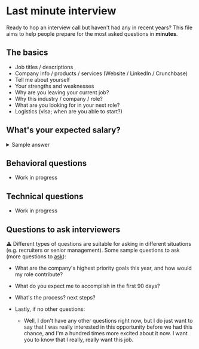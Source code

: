 # Last minute interview
Ready to hop an interview call but haven't had any in recent years? This file aims to help people prepare for the most asked questions in **minutes**.

## The basics
* Job titles / descriptions
* Company info / products / services (Website / LinkedIn / Crunchbase)
* Tell me about yourself
* Your strengths and weaknesses
* Why are you leaving your current job? 
* Why this industry / company / role? 
* What are you looking for in your next role?
* Logistics (visa; when are you able to start?)

## What's your expected salary?
<details>
  <summary>Sample answer</summary>
  <br>
  I'm open to discussing what you believe to be a fair salary for the position. However, based on my previous salary, my knowledge of   the industry, and my understanding of this geographic area, I'd expect a salary in the general range of $X to $Y. Again, I'm open to discussing these numbers with you.
  <br>
</details>

## Behavioral questions
* Work in progress

## Technical questions
* Work in progress

## Questions to ask interviewers
:warning: Different types of questions are suitable for asking in different situations (e.g. recruiters or senior management). Some sample questions to ask (more questions to [ask](https://www.techinterviewhandbook.org/final-questions/)):

* What are the company's highest priority goals this year, and how would my role contribute?
* What do you expect me to accomplish in the first 90 days?
* What's the process? next steps?
* Lastly, if no other questions:

  * Well, I don't have any other questions right now, but I do just want to say that I was really interested in this opportunity before we had this chance, and I'm a hundred times more excited about it now. I want you to know that I really, really want this job.

